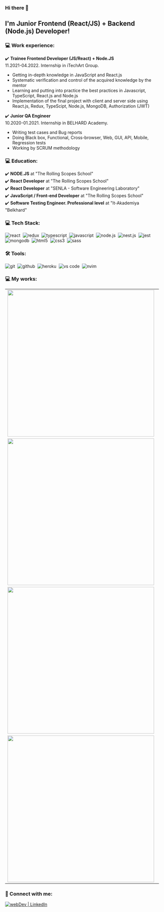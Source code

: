 ### Hi there 👋
## I'm Junior Frontend (React/JS) + Backend (Node.js) Developer!

### 💻 Work experience:

✔️ **Trainee Frontend Developer (JS/React) + Node.JS**<br>
11.2021-04.2022. Internship in iTechArt Group.
- Getting in-depth knowledge in JavaScript and React.js
- Systematic verification and control of the acquired knowledge by the mentor
- Learning and putting into practice the best practices in Javascript, TypeScript, React.js and Node.js
- Implementation of the final project with client and server side using React.js, Redux, TypeScipt, Node.js, MongoDB, Authorization (JWT)

✔️ **Junior QA Engineer**<br>
10.2020-01.2021. Internship in BELHARD Academy.
- Writing test cases and Bug reports
- Doing Black box, Functional, Cross-browser, Web, GUI, API, Mobile, Regression tests
- Working by SCRUM methodology

### 💻 Education:

 ✔️ **NODE.JS** at "The Rolling Scopes School"<br>
 ✔️ **React Developer** at "The Rolling Scopes School"<br>
 ✔️ **React Developer** at "SENLA - Software Engineering Laboratory"<br>
 ✔️ **JavaScript / Front-end Developer** at "The Rolling Scopes School"<br>
 ✔️ **Software Testing Engineer. Professional level** at "It-Akademiya "Belkhard"<br>

### 💻 Tech Stack:
<img alt="react" src="https://img.shields.io/badge/react-8C0000.svg?&style=for-the-badge&logo=react&logoColor=fff&logoWidth=20&labelColor=AC1F21" />&nbsp;
<img alt="redux" src="https://img.shields.io/badge/redux-8C0000.svg?&style=for-the-badge&logo=redux&logoColor=fff&logoWidth=20&labelColor=AC1F21" />&nbsp;
<img alt="typescript" src="https://img.shields.io/badge/typescript-8C0000.svg?&style=for-the-badge&logo=typescript&logoColor=fff&logoWidth=20&labelColor=AC1F21" />&nbsp;
<img alt="javascript" src="https://img.shields.io/badge/javascript-8C0000.svg?&style=for-the-badge&logo=javascript&logoColor=fff&logoWidth=20&labelColor=AC1F21" />&nbsp;
<img alt="node.js" src="https://img.shields.io/badge/node.js-8C0000.svg?&style=for-the-badge&logo=node.js&logoColor=fff&logoWidth=20&labelColor=AC1F21" />&nbsp;
<img alt="nest.js" src="https://img.shields.io/badge/nest.js-8C0000.svg?&style=for-the-badge&logo=next.js&logoColor=fff&logoWidth=20&labelColor=AC1F21" />&nbsp;
<img alt="jest" src="https://img.shields.io/badge/jest-8C0000.svg?&style=for-the-badge&logo=jest&logoColor=fff&logoWidth=20&labelColor=AC1F21" />&nbsp;
<img alt="mongodb" src="https://img.shields.io/badge/mongodb-8C0000.svg?&style=for-the-badge&logo=mongodb&logoColor=fff&logoWidth=20&labelColor=AC1F21" />&nbsp;
<img alt="html5" src="https://img.shields.io/badge/html-8C0000.svg?&style=for-the-badge&logo=html5&logoColor=fff&logoWidth=20&labelColor=AC1F21" />&nbsp;
<img alt="css3" src="https://img.shields.io/badge/css-8C0000.svg?&style=for-the-badge&logo=css3&logoColor=fff&logoWidth=20&labelColor=AC1F21" />&nbsp;
<img alt="sass" src="https://img.shields.io/badge/sass-8C0000.svg?&style=for-the-badge&logo=sass&logoColor=fff&logoWidth=20&labelColor=AC1F21" />&nbsp;



### 🛠 Tools:

<img alt="git" src="https://img.shields.io/badge/git-8C0000.svg?&style=for-the-badge&logo=git&logoColor=fff&logoWidth=20&labelColor=AC1F21" />&nbsp;
<img alt="github" src="https://img.shields.io/badge/github-8C0000.svg?&style=for-the-badge&logo=github&logoColor=fff&logoWidth=20&labelColor=AC1F21" />&nbsp;
<img alt="heroku" src="https://img.shields.io/badge/heroku-8C0000.svg?&style=for-the-badge&logo=heroku&logoColor=fff&logoWidth=20&labelColor=AC1F21" />&nbsp;
<img alt="vs code" src="https://img.shields.io/badge/vs code-8C0000.svg?&style=for-the-badge&logo=visual-studio-code&logoColor=fff&logoWidth=20&labelColor=AC1F21" />&nbsp;
<img alt="nvim" src="https://img.shields.io/badge/vim-8C0000.svg?&style=for-the-badge&logo=nvim&logoColor=fff&logoWidth=20&labelColor=AC1F21" />&nbsp;


### 💻 My works:

<table align="center">
 
 <tr>
  <td>
       <kbd><img src="https://user-images.githubusercontent.com/71250705/162901608-eacc1912-ab9e-402f-b97a-4f0cfbf40e2e.jpg" width="480" ></kbd>
      </a>
   </td>

   <td>
     <span>🎮 <b>"Simple SPA game (memory card)"</b></span><br>
     TypeScript, IndexedDB API<br>
   <a href="https://github.com/akurlovich/async_race">Link to Repository<a/>
   </td>
  </tr>
 
 <tr>
  <td>
       <kbd><img src="https://user-images.githubusercontent.com/71250705/162944166-db148c5c-1747-4e26-9711-08c86d50aafd.jpg" width="480" ></kbd>
      </a>
   </td>
   <td>
     <span>🎮 <b>"Async Race game"</b></span><br>
     SPA, Communication with a server (fetch, REST API) (server deploy on Heroku), Async coding / Promises, JS Animations, DOM Api<br>
   <a href="https://github.com/akurlovich/match-match-game">Link to Repository<a/>
   </td>
  </tr>
  
  <tr>
  <td>
       <kbd><img src="https://user-images.githubusercontent.com/71250705/163109134-800eae1e-469e-498f-9ef3-ba20281c0090.jpg" width="480" ></kbd>
      </a>
   </td>
   <td>
     <span>🎮 <b>"English for kids"</b></span><br>
     React App, TypeScript, Redux, MongoDB, NestJs server whith deploy on Heroku<br>
   <a href="https://github.com/akurlovich/eglish_for_kids">Link to Repository<a/>
   </td>
  </tr>
  
  <tr>
  <td>
       <kbd><img src="https://user-images.githubusercontent.com/71250705/176410861-a443a6fe-ad7e-4bf8-9c55-96690516e717.jpg" width="480" ></kbd>
      </a>
   </td>
   <td>
     <span>🎮 <b>"E-Book library"</b></span><br>
     Full-stack React App + Node.js, TypeScript, Redux Toolkit, MongoDB, Express server<br>
   <a href="https://github.com/akurlovich/Trainee_iTechArt-Group/tree/develop">Link to Repository<a/>
   </td>
  </tr>

</table>

### 🤝 Connect with me:

[<img alt="webDev | LinkedIn" src="https://img.shields.io/badge/linkedin-0077B5.svg?&style=for-the-badge&logo=linkedin&logoColor=fff" />][linkedin]

[linkedin]: https://www.linkedin.com/in/qa-a-kurlovich/


<!--
**akurlovich/akurlovich** is a ✨ _special_ ✨ repository because its `README.md` (this file) appears on your GitHub profile.

Here are some ideas to get you started:

- 🔭 I’m currently working on ...
- 🌱 I’m currently learning ...
- 👯 I’m looking to collaborate on ...
- 🤔 I’m looking for help with ...
- 💬 Ask me about ...
- 📫 How to reach me: ...
- 😄 Pronouns: ...
- ⚡ Fun fact: ...
-->
